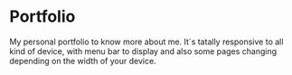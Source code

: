# Portfolio
My personal portfolio to know more about me. It´s tatally responsive to all kind of device, with menu bar to display and also some pages changing depending on the width of your device.
